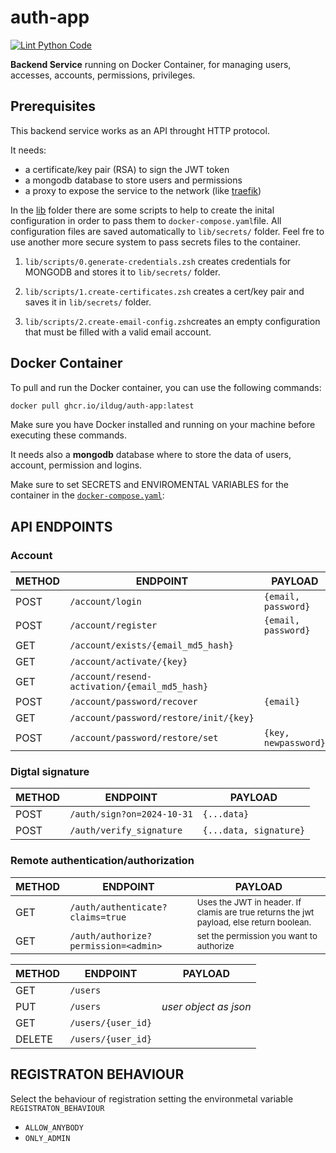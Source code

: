 # auth-app

[![Lint Python Code](https://github.com/ilDug/auth-app/actions/workflows/lint-python.yaml/badge.svg)](https://github.com/ilDug/auth-app/actions/workflows/lint-python.yaml)

**Backend Service** running on Docker Container, for managing users, accesses, accounts, permissions, privileges.

## Prerequisites

This backend service works as an API throught HTTP protocol.

It needs:

-   a certificate/key pair (RSA) to sign the JWT token
-   a mongodb database to store users and permissions
-   a proxy to expose the service to the network (like [traefik](https://traefk.com))

In the [lib](./lib/scripts) folder there are some scripts to help to create the inital configuration in order to pass them to `docker-compose.yaml`file. All configuration files are saved automatically to `lib/secrets/` folder. Feel fre to use another more secure system to pass secrets files to the container.

1. `lib/scripts/0.generate-credentials.zsh` creates credentials for MONGODB and stores it to `lib/secrets/` folder.

2. `lib/scripts/1.create-certificates.zsh` creates a cert/key pair and saves it in `lib/secrets/` folder.

3. `lib/scripts/2.create-email-config.zsh`creates an empty configuration that must be filled with a valid email account.

## Docker Container

To pull and run the Docker container, you can use the following commands:

```bash
docker pull ghcr.io/ildug/auth-app:latest
```

Make sure you have Docker installed and running on your machine before executing these commands.

It needs also a **mongodb** database where to store the data of users, account, permission and logins.

Make sure to set SECRETS and ENVIROMENTAL VARIABLES for the container in the [`docker-compose.yaml`](./docker-compose.prod.yaml):

## API ENDPOINTS

### Account

| METHOD | ENDPOINT                                      | PAYLOAD              |
| ------ | --------------------------------------------- | -------------------- |
| POST   | `/account/login`                              | `{email, password}`  |
| POST   | `/account/register`                           | `{email, password}`  |
| GET    | `/account/exists/{email_md5_hash}`            |                      |
| GET    | `/account/activate/{key}`                     |                      |
| GET    | `/account/resend-activation/{email_md5_hash}` |                      |
| POST   | `/account/password/recover`                   | `{email}`            |
| GET    | `/account/password/restore/init/{key}`        |                      |
| POST   | `/account/password/restore/set`               | `{key, newpassword}` |

### Digtal signature

| METHOD | ENDPOINT                 | PAYLOAD                |
| ------ | ------------------------ | ---------------------- |
| POST   | `/auth/sign?on=2024-10-31`             | `{...data}`            |
| POST   | `/auth/verify_signature` | `{...data, signature}` |

### Remote authentication/authorization

| METHOD | ENDPOINT                             | PAYLOAD                                                                                                  |
| ------ | ------------------------------------ | -------------------------------------------------------------------------------------------------------- |
| GET    | `/auth/authenticate?claims=true`     | <small>Uses the JWT in header. If clamis are true returns the jwt payload, else return boolean. </small> |
| GET    | `/auth/authorize?permission=<admin>` | <small>set the permission you want to authorize</small>                                                  |

| METHOD | ENDPOINT           | PAYLOAD               |
| ------ | ------------------ | --------------------- |
| GET    | `/users`           |                       |
| PUT    | `/users`           | _user object as json_ |
| GET    | `/users/{user_id}` |                       |
| DELETE | `/users/{user_id}` |                       |

## REGISTRATON BEHAVIOUR

Select the behaviour of registration setting the environmetal variable `REGISTRATON_BEHAVIOUR`

- `ALLOW_ANYBODY`
- `ONLY_ADMIN`
